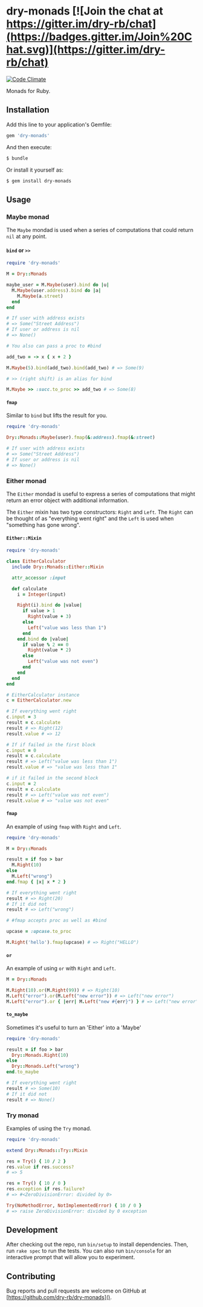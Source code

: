 [codeclimate]: https://codeclimate.com/github/dry-rb/dry-monads

# dry-monads [![Join the chat at https://gitter.im/dry-rb/chat](https://badges.gitter.im/Join%20Chat.svg)](https://gitter.im/dry-rb/chat)

[![Code Climate](https://codeclimate.com/github/dry-rb/dry-monads/badges/gpa.svg)][codeclimate]

Monads for Ruby.

## Installation

Add this line to your application's Gemfile:

```ruby
gem 'dry-monads'
```

And then execute:

```sh
$ bundle
```

Or install it yourself as:

```sh
$ gem install dry-monads
```

## Usage

### Maybe monad

The `Maybe` mondad is used when a series of computations that could return `nil`
at any point.

#### `bind` or `>>`

```ruby
require 'dry-monads'

M = Dry::Monads

maybe_user = M.Maybe(user).bind do |u|
  M.Maybe(user.address).bind do |a|
    M.Maybe(a.street)
  end
end

# If user with address exists
# => Some("Street Address")
# If user or address is nil
# => None()

# You also can pass a proc to #bind

add_two = -> x { x + 2 }

M.Maybe(5).bind(add_two).bind(add_two) # => Some(9)

# >> (right shift) is an alias for bind

M.Maybe >> :succ.to_proc >> add_two # => Some(8)
```

#### `fmap`

Similar to `bind` but lifts the result for you.

```ruby
require 'dry-monads'

Dry::Monads::Maybe(user).fmap(&:address).fmap(&:street)

# If user with address exists
# => Some("Street Address")
# If user or address is nil
# => None()
```

### Either monad

The `Either` mondad is useful to express a series of computations that might
return an error object with additional information.

The `Either` mixin has two type constructors: `Right` and `Left`. The `Right`
can be thought of as "everything went right" and the `Left` is used when
"something has gone wrong".

#### `Either::Mixin`

```ruby
require 'dry-monads'

class EitherCalculator
  include Dry::Monads::Either::Mixin

  attr_accessor :input

  def calculate
    i = Integer(input)

    Right(i).bind do |value|
      if value > 1
        Right(value + 3)
      else
        Left("value was less than 1")
      end
    end.bind do |value|
      if value % 2 == 0
        Right(value * 2)
      else
        Left("value was not even")
      end
    end
  end
end

# EitherCalculator instance
c = EitherCalculator.new

# If everything went right
c.input = 3
result = c.calculate
result # => Right(12)
result.value # => 12

# If if failed in the first block
c.input = 0
result = c.calculate
result # => Left("value was less than 1")
result.value # => "value was less than 1"

# if it failed in the second block
c.input = 2
result = c.calculate
result # => Left("value was not even")
result.value # => "value was not even"
```

#### `fmap`

An example of using `fmap` with `Right` and `Left`.

```ruby
require 'dry-monads'

M = Dry::Monads

result = if foo > bar
  M.Right(10)
else
  M.Left("wrong")
end.fmap { |x| x * 2 }

# If everything went right
result # => Right(20)
# If it did not
result # => Left("wrong")

# #fmap accepts proc as well as #bind

upcase = :upcase.to_proc

M.Right('hello').fmap(upcase) # => Right("HELLO")
```

#### `or`

An example of using `or` with `Right` and `Left`.

```ruby
M = Dry::Monads

M.Right(10).or(M.Right(99)) # => Right(10)
M.Left("error").or(M.Left("new error")) # => Left("new error")
M.Left("error").or { |err| M.Left("new #{err}") } # => Left("new error")
```

#### `to_maybe`

Sometimes it's useful to turn an 'Either' into a 'Maybe'

```ruby
require 'dry-monads'

result = if foo > bar
  Dry::Monads.Right(10)
else
  Dry::Monads.Left("wrong")
end.to_maybe

# If everything went right
result # => Some(10)
# If it did not
result # => None()
```

### Try monad

Examples of using the `Try` monad.

```ruby
require 'dry-monads'

extend Dry::Monads::Try::Mixin

res = Try() { 10 / 2 }
res.value if res.success?
# => 5

res = Try() { 10 / 0 }
res.exception if res.failure?
# => #<ZeroDivisionError: divided by 0>

Try(NoMethodError, NotImplementedError) { 10 / 0 }
# => raise ZeroDivisionError: divided by 0 exception
```

## Development

After checking out the repo, run `bin/setup` to install dependencies. Then, run
`rake spec` to run the tests. You can also run `bin/console` for an interactive
prompt that will allow you to experiment.

## Contributing

Bug reports and pull requests are welcome on GitHub at [https://github.com/dry-rb/dry-monads]().
